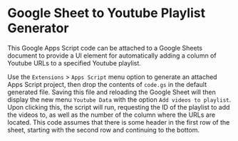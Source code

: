 # Google Sheet to Youtube Playlist Generator
This Google Apps Script code can be attached to a Google Sheets document to provide a UI element for automatically adding a column of Youtube URLs to a specified Youtube playlist.

Use the `Extensions` > `Apps Script` menu option to generate an attached Apps Script project, then drop the contents of `code.gs` in the default generated file. Saving this file and reloading the Google Sheet will then display the new menu `Youtube Data` with the option `Add videos to playlist`. Upon clicking this, the script will run, requesting the ID of the playlist to add the videos to, as well as the number of the column where the URLs are located. This code assumes that there is some header in the first row of the sheet, starting with the second row and continuing to the bottom.
